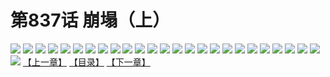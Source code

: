 # 第837话 崩塌（上）
![](https://mhpic.xiaomingtaiji.net/comic/D/斗破苍穹/第837话F1_262534/1.jpg-zymk.middle.webp)
![](https://mhpic.xiaomingtaiji.net/comic/D/斗破苍穹/第837话F1_262534/2.jpg-zymk.middle.webp)
![](https://mhpic.xiaomingtaiji.net/comic/D/斗破苍穹/第837话F1_262534/3.jpg-zymk.middle.webp)
![](https://mhpic.xiaomingtaiji.net/comic/D/斗破苍穹/第837话F1_262534/4.jpg-zymk.middle.webp)
![](https://mhpic.xiaomingtaiji.net/comic/D/斗破苍穹/第837话F1_262534/5.jpg-zymk.middle.webp)
![](https://mhpic.xiaomingtaiji.net/comic/D/斗破苍穹/第837话F1_262534/6.jpg-zymk.middle.webp)
![](https://mhpic.xiaomingtaiji.net/comic/D/斗破苍穹/第837话F1_262534/7.jpg-zymk.middle.webp)
![](https://mhpic.xiaomingtaiji.net/comic/D/斗破苍穹/第837话F1_262534/8.jpg-zymk.middle.webp)
![](https://mhpic.xiaomingtaiji.net/comic/D/斗破苍穹/第837话F1_262534/9.jpg-zymk.middle.webp)
![](https://mhpic.xiaomingtaiji.net/comic/D/斗破苍穹/第837话F1_262534/10.jpg-zymk.middle.webp)
![](https://mhpic.xiaomingtaiji.net/comic/D/斗破苍穹/第837话F1_262534/11.jpg-zymk.middle.webp)
![](https://mhpic.xiaomingtaiji.net/comic/D/斗破苍穹/第837话F1_262534/12.jpg-zymk.middle.webp)
![](https://mhpic.xiaomingtaiji.net/comic/D/斗破苍穹/第837话F1_262534/13.jpg-zymk.middle.webp)
![](https://mhpic.xiaomingtaiji.net/comic/D/斗破苍穹/第837话F1_262534/14.jpg-zymk.middle.webp)
![](https://mhpic.xiaomingtaiji.net/comic/D/斗破苍穹/第837话F1_262534/15.jpg-zymk.middle.webp)
![](https://mhpic.xiaomingtaiji.net/comic/D/斗破苍穹/第837话F1_262534/16.jpg-zymk.middle.webp)
![](https://mhpic.xiaomingtaiji.net/comic/D/斗破苍穹/第837话F1_262534/17.jpg-zymk.middle.webp)
![](https://mhpic.xiaomingtaiji.net/comic/D/斗破苍穹/第837话F1_262534/18.jpg-zymk.middle.webp)
![](https://mhpic.xiaomingtaiji.net/comic/D/斗破苍穹/第837话F1_262534/19.jpg-zymk.middle.webp)
![](https://mhpic.xiaomingtaiji.net/comic/D/斗破苍穹/第837话F1_262534/20.jpg-zymk.middle.webp)
![](https://mhpic.xiaomingtaiji.net/comic/D/斗破苍穹/第837话F1_262534/21.jpg-zymk.middle.webp)
![](https://mhpic.xiaomingtaiji.net/comic/D/斗破苍穹/第837话F1_262534/22.jpg-zymk.middle.webp)
![](https://mhpic.xiaomingtaiji.net/comic/D/斗破苍穹/第837话F1_262534/23.jpg-zymk.middle.webp)
![](https://mhpic.xiaomingtaiji.net/comic/D/斗破苍穹/第837话F1_262534/24.jpg-zymk.middle.webp)
![](https://mhpic.xiaomingtaiji.net/comic/D/斗破苍穹/第837话F1_262534/25.jpg-zymk.middle.webp)
![](https://mhpic.xiaomingtaiji.net/comic/D/斗破苍穹/第837话F1_262534/26.jpg-zymk.middle.webp)
[【上一章】](./840.md)
[【目录】](./READMD.md)
[【下一章】](./842.md)
